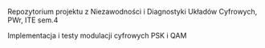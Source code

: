 Repozytorium projektu z Niezawodności i Diagnostyki Układów Cyfrowych, PWr, ITE sem.4

Implementacja i testy modulacji cyfrowych PSK i QAM
